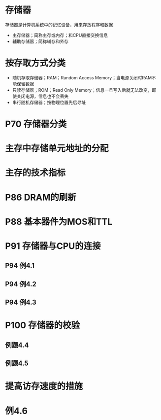 # 存储器
存储器是计算机系统中的记忆设备，用来存放程序和数据

* 主存储器；简称主存或内存；和CPU直接交换信息
* 辅助存储器；简称辅存和外存

# 按存取方式分类
* 随机存取存储器；RAM；Random Access Memory；当电源关闭时RAM不能保留数据
* 只读存储器；ROM；Read Only Memory；信息一旦写入后就无法改变，即使关闭电源，信息也不会丢失
* 串行随机存储器；按物理位置先后寻址

# P70 存储器分类

# 主存中存储单元地址的分配

# 主存的技术指标

# P86 DRAM的刷新

# P88 基本器件为MOS和TTL

# P91 存储器与CPU的连接
## P94 例4.1
## P94 例4.2
## P94 例4.3

# P100 存储器的校验
## 例题4.4
## 例题4.5

# 提高访存速度的措施
# 例4.6